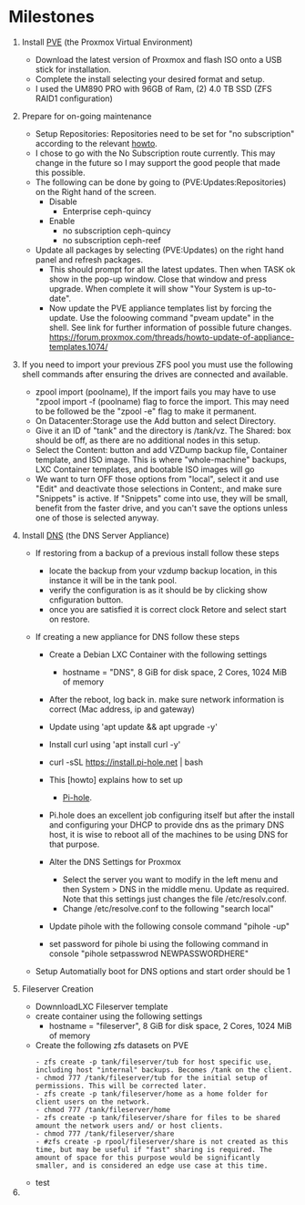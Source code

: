 # Milestones

1. Install [PVE](../main/PVE.md) (the Proxmox Virtual Environment)
   - Download the latest version of Proxmox and flash ISO onto a USB stick for installation.
   - Complete the install selecting your desired format and setup.
   - I used the UM890 PRO with 96GB of Ram, (2) 4.0 TB SSD (ZFS RAID1 configuration)

2. Prepare for on-going maintenance  
   - Setup Repositories: Repositories need to be set for "no subscription" according to the relevant [howto](https://www.virtualizationhowto.com/2022/08/proxmox-update-no-subscription-repository-configuration/).
   - I chose to go with the No Subscription route currently. This may change in the future so I may support the good people that made this possible.
   - The following can be done by going to (PVE:Updates:Repositories) on the Right hand of the screen.
      - Disable
        * Enterprise ceph-quincy
      - Enable
         * no subscription ceph-quincy
         * no subscription ceph-reef
   - Update all packages by selecting (PVE:Updates) on the right hand panel and refresh packages. 
      - This should prompt for all the latest updates. Then when TASK ok show in the pop-up window. Close that window and press upgrade. When complete it will show "Your System is up-to-date".
      - Now update the PVE appliance templates list by forcing the update. Use the foloowing command "pveam update" in the shell. See link for further information of possible future changes. https://forum.proxmox.com/threads/howto-update-of-appliance-templates.1074/

3. If you need to import your previous ZFS pool you must use the following shell commands after ensuring the drives are connected and available.
   - zpool import (poolname), If the import fails you may have to use "zpool import -f (poolname) flag to force the import. This may need to be followed be the "zpool -e" flag to make it permanent.
   * On Datacenter:Storage use the Add button and select Directory.
   * Give it an ID of "tank" and the directory is /tank/vz. The Shared: box should be off, as there are no additional nodes in this setup.
   * Select the Content: button and add VZDump backup file, Container template, and ISO image. This is where "whole-machine" backups, LXC Container templates, and bootable ISO images will go
   * We want to turn OFF those options from "local", select it and use "Edit" and deactivate those selections in Content:, and make sure "Snippets" is active. If "Snippets" come into use, they will be small, benefit from the faster drive, and you can't save the options unless one of those is selected anyway.

4. Install [DNS](../main/DNS.md) (the DNS Server Appliance)
   - If restoring from a backup of a previous install follow these steps
      - locate the backup from your vzdump backup location, in this instance it will be in the tank pool.
      - verify the configuration is as it should be by clicking show cnfiguration button.
      - once you are satisfied it is correct clock Retore and select start on restore.
   - If creating a new appliance for DNS follow these steps
      - Create a Debian LXC Container with the following settings
         - hostname = "DNS", 8 GiB for disk space, 2 Cores, 1024 MiB of memory
      - After the reboot, log back in. make sure network information is correct (Mac address, ip and gateway)
      - Update using 'apt update && apt upgrade -y'
      - Install curl using 'apt install curl -y'
      - curl -sSL https://install.pi-hole.net | bash
  
      - This [howto] explains how to set up
         - [Pi-hole](https://www.naturalborncoder.com/2023/07/installing-pi-hole-on-proxmox/).
      - Pi.hole does an excellent job configuring itself but after the install and configuring your DHCP to provide dns as the primary DNS host, it is wise to reboot all of the machines to be using DNS for that purpose.
    
      - Alter the DNS Settings for Proxmox
         - Select the server you want to modify in the left menu and then System > DNS in the middle menu. Update as required. Note that this settings just changes the file /etc/resolv.conf.
         - Change /etc/resolve.conf to the following "search local"
       
      - Update pihole with the following console command "pihole -up"
      - set password for pihole bi using the following command in console "pihole setpasswrod NEWPASSWORDHERE"
    
   - Setup Automatially boot for DNS options and start order should be 1
        
5. Fileserver Creation
   - DownnloadLXC Fileserver template
   - create container using the following settings
      - hostname = "fileserver", 8 GiB for disk space, 2 Cores, 1024 MiB of memory
   - Create the following zfs datasets on PVE
      ```
      - zfs create -p tank/fileserver/tub for host specific use, including host "internal" backups. Becomes /tank on the client.
      - chmod 777 /tank/fileserver/tub for the initial setup of permissions. This will be corrected later.
      - zfs create -p tank/fileserver/home as a home folder for client users on the network.
      - chmod 777 /tank/fileserver/home
      - zfs create -p tank/fileserver/share for files to be shared amount the network users and/ or host clients.
      - chmod 777 /tank/fileserver/share
      - #zfs create -p rpool/fileserver/share is not created as this time, but may be useful if "fast" sharing is required. The amount of space for this purpose would be significantly smaller, and is considered an edge use case at this time.
      ```
   - test


6. 
